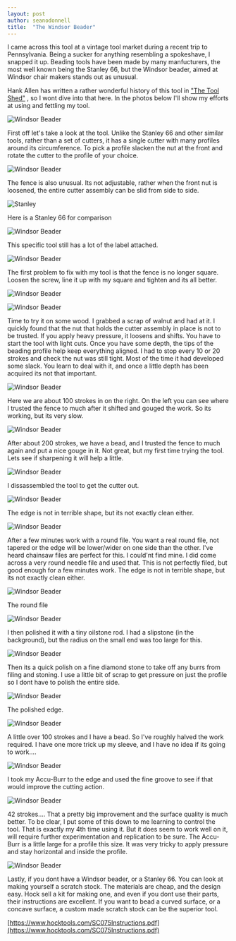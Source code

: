 ```yaml
---
layout: post
author: seanodonnell
title:  "The Windsor Beader"
---
```


I came across this tool at a vintage tool market during a recent trip to Pennsylvania. Being a sucker for anything resembling a spokeshave, I snapped it up. Beading tools have been made by many manfucturers, the most well known being the Stanley 66, but the Windsor beader, aimed at Windsor chair makers stands out as unusual.

Hank Allen has written a rather wonderful history of this tool in ["The Tool Shed"](https://craftsofnj.org/images/sitemedia/toolshed/Tool-Shed-187_03-2017.pdf) , so I wont dive into that here. In the photos below I'll show my efforts at using and fettling my tool.

![Windsor Beader](/assets/images/windsor/1.jpg)


First off let's take a look at the tool. Unlike the Stanley 66 and other similar tools, rather than a set of cutters, it has a single cutter with many profiles around its circumference. To pick a profile slacken the nut at the front and rotate the cutter to the profile of your choice.


![Windsor Beader](/assets/images/windsor/2.jpg)

The fence is also unusual. Its not adjustable, rather when the front nut is loosened, the entire cutter assembly can be slid from side to side.

![Stanley](/assets/images/windsor/stanley.jpg)

Here is a Stanley 66 for comparison

![Windsor Beader](/assets/images/windsor/3.jpg)

This specific tool still has a lot of the label attached.

![Windsor Beader](/assets/images/windsor/4.jpg)

The first problem to fix with my tool is that the fence is no longer square. Loosen the screw, line it up with my square and tighten and its all better.

![Windsor Beader](/assets/images/windsor/5.jpg)


![Windsor Beader](/assets/images/windsor/6.jpg)

Time to try it on some wood. I grabbed a scrap of walnut and had at it. I quickly found that the nut that holds the cutter assembly in place is not to be trusted. If you apply heavy pressure, it loosens and shifts. You have to start the tool with light cuts. Once you have some depth, the tips of the beading profile help keep everything aligned. I had to stop every 10 or 20 strokes and check the nut was still tight. Most of the time it had developed some slack. You learn to deal with it, and once a little depth has been acquired its not that important.

![Windsor Beader](/assets/images/windsor/7.jpg)

Here we are about 100 strokes in on the right. On the left you can see where I trusted the fence to much after it shifted and gouged the work. So its working, but its very slow.

![Windsor Beader](/assets/images/windsor/8.jpg)

After about 200 strokes, we have a bead, and I trusted the fence to much again and put a nice gouge in it. Not great, but my first time trying the tool. Lets see if sharpening it will help a little.

![Windsor Beader](/assets/images/windsor/9.jpg)

I dissassembled the tool to get the cutter out.

![Windsor Beader](/assets/images/windsor/10.jpg)

The edge is not in terrible shape, but its not exactly clean either.

![Windsor Beader](/assets/images/windsor/11.jpg)


After a few minutes work with a round file. You want a real round file, not tapered or the edge will be lower/wider on one side than the other. I've heard chainsaw files are perfect for this. I could'nt find mine. I did come across a very round needle file and used that. This is not perfectly filed, but good enough for a few minutes work. The edge is not in terrible shape, but its not exactly clean either.

![Windsor Beader](/assets/images/windsor/12.jpg)

The round file

![Windsor Beader](/assets/images/windsor/19.jpg)

I then polished it with a tiny oilstone rod. I had a slipstone (in the background), but the radius on the small end was too large for this.

![Windsor Beader](/assets/images/windsor/20.jpg)

Then its a quick polish on a fine diamond stone to take off any burrs from filing and stoning. I use a little bit of scrap to get pressure on just the profile so I dont have to polish the entire side.

![Windsor Beader](/assets/images/windsor/13.jpg)

The polished edge.

![Windsor Beader](/assets/images/windsor/21.jpg)

A little over 100 strokes and I have a bead. So I've roughly halved the work required. I have one more trick up my sleeve, and I have no idea if its going to work....

![Windsor Beader](/assets/images/windsor/15.jpg)

I took my Accu-Burr to the edge and used the fine groove to see if that would improve the cutting action.

![Windsor Beader](/assets/images/windsor/16.jpg)

42 strokes.... That a pretty big improvement and the surface quality is much better. To be clear, I put some of this down to me learning to control the tool. That is exactly my 4th time using it. But it does seem to work well on it, will require further experimentation and replication to be sure. The Accu-Burr is a little large for a profile this size. It was very tricky to apply pressure and stay horizontal and inside the profile.

![Windsor Beader](/assets/images/windsor/hock.jpg)

Lastly, if you dont have a Windsor beader, or a Stanley 66. You can look at making yourself a scratch stock. The materials are cheap, and the design easy. Hock sell a kit for making one, and even if you dont use their parts, their instructions are excellent. If you want to bead a curved surface, or a concave surface, a custom made scratch stock can be the superior tool.

[https://www.hocktools.com/SC075Instructions.pdf](https://www.hocktools.com/SC075Instructions.pdf)



